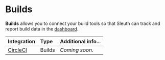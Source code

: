 # Builds

**Builds** allows you to connect your build tools so that Sleuth can track and report build data in the [dashboard](../../dashboard/). 

| Integration | Type | Additional info... |
| :--- | :--- | :--- |
| [CircleCI](circleci.md) | Builds | _Coming soon._ |

